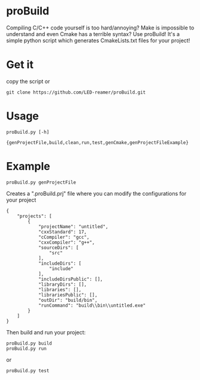 # proBuild
Compiling C/C++ code yourself is too hard/annoying? Make is impossible to understand and even Cmake has a terrible syntax? Use proBuild! It's a simple python script which generates CmakeLists.txt files for your project!

# Get it
copy the script
or
```
git clone https://github.com/LED-reamer/proBuild.git
```

# Usage
```
proBuild.py [-h]
            {genProjectFile,build,clean,run,test,genCmake,genProjectFileExample}
```

# Example
```
proBuild.py genProjectFile
```
Creates a ".proBuild.prj" file where you can modify the configurations for your project
```
{
	"projects": [
		{
			"projectName": "untitled",
			"cxxStandard": 17,
			"cCompiler": "gcc",
			"cxxCompiler": "g++",
			"sourceDirs": [
				"src"
			],
			"includeDirs": [
				"include"
			],
			"includeDirsPublic": [],
			"libraryDirs": [],
			"libraries": [],
			"librariesPublic": [],
			"outDir": "build/bin",
			"runCommand": "build\\bin\\untitled.exe"
		}
	]
}
```
Then build and run your project:
```
proBuild.py build
proBuild.py run
```
or
```
proBuild.py test
```
